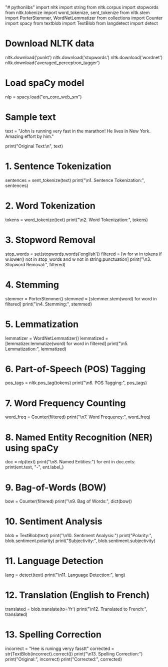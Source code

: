 "# pythonlibs" 
import nltk
import string
from nltk.corpus import stopwords
from nltk.tokenize import word_tokenize, sent_tokenize
from nltk.stem import PorterStemmer, WordNetLemmatizer
from collections import Counter
import spacy
from textblob import TextBlob
from langdetect import detect

# Download NLTK data
nltk.download('punkt')
nltk.download('stopwords')
nltk.download('wordnet')
nltk.download('averaged_perceptron_tagger')

# Load spaCy model
nlp = spacy.load("en_core_web_sm")

# Sample text
text = "John is running very fast in the marathon! He lives in New York. Amazing effort by him."

print("Original Text:\n", text)

# 1. Sentence Tokenization
sentences = sent_tokenize(text)
print("\n1. Sentence Tokenization:", sentences)

# 2. Word Tokenization
tokens = word_tokenize(text)
print("\n2. Word Tokenization:", tokens)

# 3. Stopword Removal
stop_words = set(stopwords.words('english'))
filtered = [w for w in tokens if w.lower() not in stop_words and w not in string.punctuation]
print("\n3. Stopword Removal:", filtered)

# 4. Stemming
stemmer = PorterStemmer()
stemmed = [stemmer.stem(word) for word in filtered]
print("\n4. Stemming:", stemmed)

# 5. Lemmatization
lemmatizer = WordNetLemmatizer()
lemmatized = [lemmatizer.lemmatize(word) for word in filtered]
print("\n5. Lemmatization:", lemmatized)

# 6. Part-of-Speech (POS) Tagging
pos_tags = nltk.pos_tag(tokens)
print("\n6. POS Tagging:", pos_tags)

# 7. Word Frequency Counting
word_freq = Counter(filtered)
print("\n7. Word Frequency:", word_freq)

# 8. Named Entity Recognition (NER) using spaCy
doc = nlp(text)
print("\n8. Named Entities:")
for ent in doc.ents:
    print(ent.text, "-", ent.label_)

# 9. Bag-of-Words (BOW)
bow = Counter(filtered)
print("\n9. Bag of Words:", dict(bow))

# 10. Sentiment Analysis
blob = TextBlob(text)
print("\n10. Sentiment Analysis:")
print("Polarity:", blob.sentiment.polarity)
print("Subjectivity:", blob.sentiment.subjectivity)

# 11. Language Detection
lang = detect(text)
print("\n11. Language Detection:", lang)

# 12. Translation (English to French)
translated = blob.translate(to='fr')
print("\n12. Translated to French:", translated)

# 13. Spelling Correction
incorrect = "Hee is runingg veryy fasstt"
corrected = str(TextBlob(incorrect).correct())
print("\n13. Spelling Correction:")
print("Original:", incorrect)
print("Corrected:", corrected)
